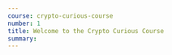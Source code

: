 ```yaml
---
course: crypto-curious-course
number: 1
title: Welcome to the Crypto Curious Course
summary: 
---    
```


